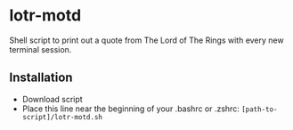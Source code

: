 # lotr-motd
Shell script to print out a quote from The Lord of The Rings with every new terminal session.

## Installation
- Download script
- Place this line near the beginning of your .bashrc or .zshrc:
  ```[path-to-script]/lotr-motd.sh```
